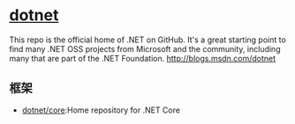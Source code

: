 # [dotnet](https://github.com/Microsoft/dotnet)

This repo is the official home of .NET on GitHub. It's a great starting point to find many .NET OSS projects from Microsoft and the community, including many that are part of the .NET Foundation. http://blogs.msdn.com/dotnet

## 框架

* [dotnet/core](https://github.com/dotnet/core):Home repository for .NET Core
